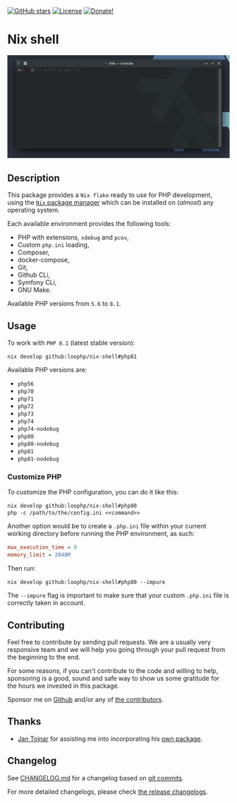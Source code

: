 [![GitHub stars][github stars]][1]
 [![License][license]][1]
 [![Donate!][donate github]][5]

# Nix shell

![Tutorial](./docs/readme.gif "Tutorial")

## Description

This package provides a `Nix flake` ready to use
for PHP development, using the [`Nix` package manager][50]
which can be installed on (*almost*) any operating system.

Each available environment provides the following tools:

* PHP with extensions, `xdebug` and `pcov`,
* Custom `php.ini` loading,
* Composer,
* docker-compose,
* Git,
* Github CLi,
* Symfony CLi,
* GNU Make.

Available PHP versions from `5.6` to `8.1`.

## Usage

To work with `PHP 8.1` (latest stable version):

```shell
nix develop github:loophp/nix-shell#php81
```

Available PHP versions are:

* `php56`
* `php70`
* `php71`
* `php72`
* `php73`
* `php74`
* `php74-nodebug`
* `php80`
* `php80-nodebug`
* `php81`
* `php81-nodebug`

### Customize PHP

To customize the PHP configuration, you can do it like this:

```shell
nix develop github:loophp/nix-shell#php80
php -c /path/to/the/config.ini <<command>>
```

Another option would be to create a `.php.ini` file within your
current working directory before running the PHP environment,
as such:

```ini
max_execution_time = 0
memory_limit = 2048M
```

Then run:


```shell
nix develop github:loophp/nix-shell#php80 --impure
```

The `--impure` flag is important to make sure that your custom
`.php.ini` file is correctly taken in account.

## Contributing

Feel free to contribute by sending pull requests. We are a
usually very responsive team and we will help you going
through your pull request from the beginning to the end.

For some reasons, if you can't contribute to the code and
willing to help, sponsoring is a good, sound and safe way
to show us some gratitude for the hours we invested in this
package.

Sponsor me on [Github][5] and/or any of [the contributors][6].

## Thanks

* [Jan Tojnar][47] for assisting me into incorporating his [own package][48].

## Changelog

See [CHANGELOG.md][43] for a changelog based on [git commits][44].

For more detailed changelogs, please check [the release changelogs][45].

[1]: https://packagist.org/packages/loophp/nix-shell
[latest stable version]: https://img.shields.io/packagist/v/loophp/nix-shell.svg?style=flat-square
[github stars]: https://img.shields.io/github/stars/loophp/nix-shell.svg?style=flat-square
[total downloads]: https://img.shields.io/packagist/dt/loophp/nix-shell.svg?style=flat-square
[github workflow status]: https://img.shields.io/github/workflow/status/loophp/nix-shell/Unit%20tests?style=flat-square
[code quality]: https://img.shields.io/scrutinizer/quality/g/loophp/nix-shell/master.svg?style=flat-square
[3]: https://scrutinizer-ci.com/g/loophp/nix-shell/?branch=master
[type coverage]: https://img.shields.io/badge/dynamic/json?style=flat-square&color=color&label=Type%20coverage&query=message&url=https%3A%2F%2Fshepherd.dev%2Fgithub%2Floophp%2Fcollection%2Fcoverage
[4]: https://shepherd.dev/github/loophp/nix-shell
[code coverage]: https://img.shields.io/scrutinizer/coverage/g/loophp/nix-shell/master.svg?style=flat-square
[license]: https://img.shields.io/packagist/l/loophp/nix-shell.svg?style=flat-square
[donate github]: https://img.shields.io/badge/Sponsor-Github-brightgreen.svg?style=flat-square
[donate paypal]: https://img.shields.io/badge/Sponsor-Paypal-brightgreen.svg?style=flat-square
[34]: https://github.com/loophp/nix-shell/issues
[2]: https://github.com/loophp/nix-shell/actions
[35]: http://www.phpspec.net/
[36]: https://github.com/phpro/grumphp
[37]: https://github.com/infection/infection
[38]: https://github.com/phpstan/phpstan
[39]: https://github.com/vimeo/psalm
[5]: https://github.com/sponsors/drupol
[6]: https://github.com/loophp/nix-shell/graphs/contributors
[43]: https://github.com/loophp/nix-shell/blob/master/CHANGELOG.md
[44]: https://github.com/loophp/nix-shell/commits/master
[45]: https://github.com/loophp/nix-shell/releases
[46]: https://nixos.org/guides/nix-pills/developing-with-nix-shell.html
[47]: https://github.com/jtojnar
[48]: https://github.com/fossar/nix-phps
[50]: https://nixos.org/download.html
